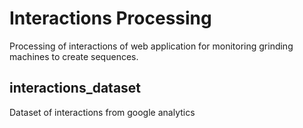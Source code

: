 # Interactions Processing

Processing of interactions of web application for monitoring grinding machines to create sequences.

## interactions_dataset

Dataset of interactions from google analytics 
